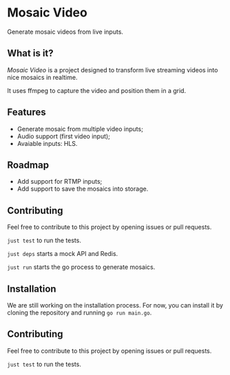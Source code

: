 # Mosaic Video

Generate mosaic videos from live inputs.

## What is it?

*Mosaic Video* is a project designed to transform live streaming videos into nice mosaics in realtime.

It uses ffmpeg to capture the video and position them in a grid.

## Features

* Generate mosaic from multiple video inputs;
* Audio support (first video input);
* Avaiable inputs: HLS.

## Roadmap

* Add support for RTMP inputs;
* Add support to save the mosaics into storage.

## Contributing

Feel free to contribute to this project by opening issues or pull requests.

`just test` to run the tests.

`just deps` starts a mock API and Redis.

`just run` starts the go process to generate mosaics.

## Installation

We are still working on the installation process. For now, you can install it by cloning the repository and running `go run main.go`.

## Contributing

Feel free to contribute to this project by opening issues or pull requests.

`just test` to run the tests.
